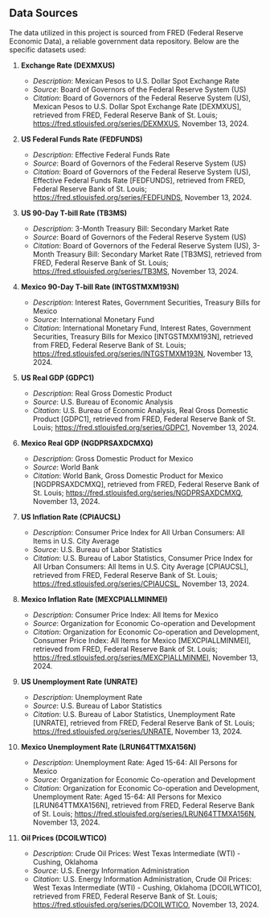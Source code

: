 ## Data Sources

The data utilized in this project is sourced from FRED (Federal Reserve Economic Data), a reliable government data repository. Below are the specific datasets used:

1. **Exchange Rate (DEXMXUS)**
   - *Description*: Mexican Pesos to U.S. Dollar Spot Exchange Rate
   - *Source*: Board of Governors of the Federal Reserve System (US)
   - *Citation*: Board of Governors of the Federal Reserve System (US), Mexican Pesos to U.S. Dollar Spot Exchange Rate [DEXMXUS], retrieved from FRED, Federal Reserve Bank of St. Louis; https://fred.stlouisfed.org/series/DEXMXUS, November 13, 2024.

2. **US Federal Funds Rate (FEDFUNDS)**
   - *Description*: Effective Federal Funds Rate
   - *Source*: Board of Governors of the Federal Reserve System (US)
   - *Citation*: Board of Governors of the Federal Reserve System (US), Effective Federal Funds Rate [FEDFUNDS], retrieved from FRED, Federal Reserve Bank of St. Louis; https://fred.stlouisfed.org/series/FEDFUNDS, November 13, 2024.

3. **US 90-Day T-bill Rate (TB3MS)**
   - *Description*: 3-Month Treasury Bill: Secondary Market Rate
   - *Source*: Board of Governors of the Federal Reserve System (US)
   - *Citation*: Board of Governors of the Federal Reserve System (US), 3-Month Treasury Bill: Secondary Market Rate [TB3MS], retrieved from FRED, Federal Reserve Bank of St. Louis; https://fred.stlouisfed.org/series/TB3MS, November 13, 2024.

4. **Mexico 90-Day T-bill Rate (INTGSTMXM193N)**
   - *Description*: Interest Rates, Government Securities, Treasury Bills for Mexico
   - *Source*: International Monetary Fund
   - *Citation*: International Monetary Fund, Interest Rates, Government Securities, Treasury Bills for Mexico [INTGSTMXM193N], retrieved from FRED, Federal Reserve Bank of St. Louis; https://fred.stlouisfed.org/series/INTGSTMXM193N, November 13, 2024.

5. **US Real GDP (GDPC1)**
   - *Description*: Real Gross Domestic Product
   - *Source*: U.S. Bureau of Economic Analysis
   - *Citation*: U.S. Bureau of Economic Analysis, Real Gross Domestic Product [GDPC1], retrieved from FRED, Federal Reserve Bank of St. Louis; https://fred.stlouisfed.org/series/GDPC1, November 13, 2024.

6. **Mexico Real GDP (NGDPRSAXDCMXQ)**
   - *Description*: Gross Domestic Product for Mexico
   - *Source*: World Bank
   - *Citation*: World Bank, Gross Domestic Product for Mexico [NGDPRSAXDCMXQ], retrieved from FRED, Federal Reserve Bank of St. Louis; https://fred.stlouisfed.org/series/NGDPRSAXDCMXQ, November 13, 2024.

7. **US Inflation Rate (CPIAUCSL)**
   - *Description*: Consumer Price Index for All Urban Consumers: All Items in U.S. City Average
   - *Source*: U.S. Bureau of Labor Statistics
   - *Citation*: U.S. Bureau of Labor Statistics, Consumer Price Index for All Urban Consumers: All Items in U.S. City Average [CPIAUCSL], retrieved from FRED, Federal Reserve Bank of St. Louis; https://fred.stlouisfed.org/series/CPIAUCSL, November 13, 2024.

8. **Mexico Inflation Rate (MEXCPIALLMINMEI)**
   - *Description*: Consumer Price Index: All Items for Mexico
   - *Source*: Organization for Economic Co-operation and Development
   - *Citation*: Organization for Economic Co-operation and Development, Consumer Price Index: All Items for Mexico [MEXCPIALLMINMEI], retrieved from FRED, Federal Reserve Bank of St. Louis; https://fred.stlouisfed.org/series/MEXCPIALLMINMEI, November 13, 2024.

9. **US Unemployment Rate (UNRATE)**
   - *Description*: Unemployment Rate
   - *Source*: U.S. Bureau of Labor Statistics
   - *Citation*: U.S. Bureau of Labor Statistics, Unemployment Rate [UNRATE], retrieved from FRED, Federal Reserve Bank of St. Louis; https://fred.stlouisfed.org/series/UNRATE, November 13, 2024.

10. **Mexico Unemployment Rate (LRUN64TTMXA156N)**
    - *Description*: Unemployment Rate: Aged 15-64: All Persons for Mexico
    - *Source*: Organization for Economic Co-operation and Development
    - *Citation*: Organization for Economic Co-operation and Development, Unemployment Rate: Aged 15-64: All Persons for Mexico [LRUN64TTMXA156N], retrieved from FRED, Federal Reserve Bank of St. Louis; https://fred.stlouisfed.org/series/LRUN64TTMXA156N, November 13, 2024.

11. **Oil Prices (DCOILWTICO)**
    - *Description*: Crude Oil Prices: West Texas Intermediate (WTI) - Cushing, Oklahoma
    - *Source*: U.S. Energy Information Administration
    - *Citation*: U.S. Energy Information Administration, Crude Oil Prices: West Texas Intermediate (WTI) - Cushing, Oklahoma [DCOILWTICO], retrieved from FRED, Federal Reserve Bank of St. Louis; https://fred.stlouisfed.org/series/DCOILWTICO, November 13, 2024.
